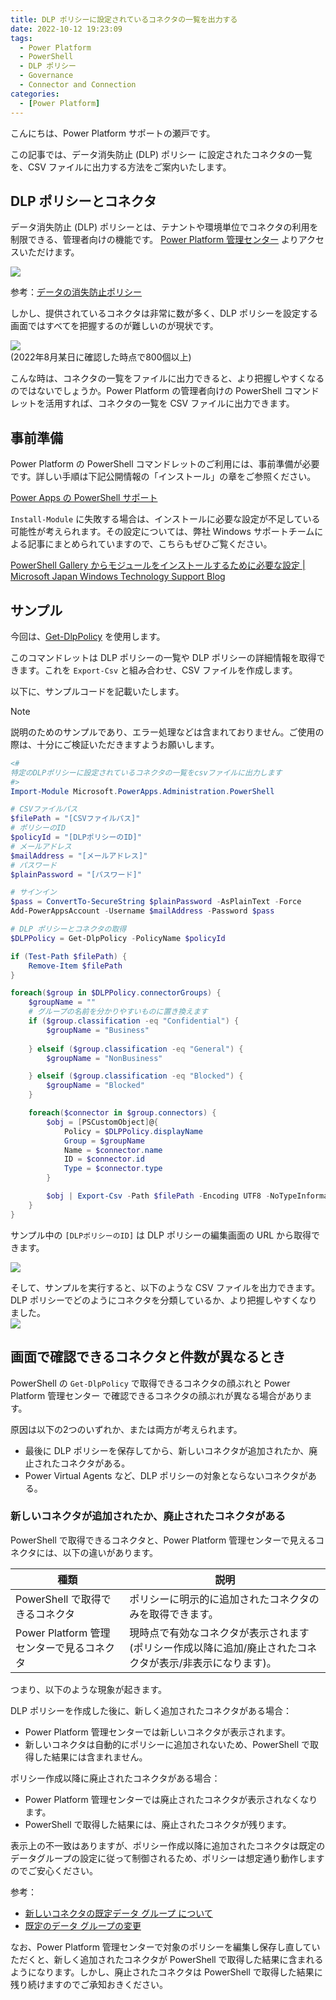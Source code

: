 ```yaml
---
title: DLP ポリシーに設定されているコネクタの一覧を出力する
date: 2022-10-12 19:23:09
tags:
  - Power Platform
  - PowerShell
  - DLP ポリシー
  - Governance
  - Connector and Connection
categories:
  - [Power Platform]
---
```


こんにちは、Power Platform サポートの瀬戸です。

この記事では、データ消失防止 (DLP) ポリシー に設定されたコネクタの一覧を、CSV ファイルに出力する方法をご案内いたします。

<!-- more -->

## DLP ポリシーとコネクタ
データ消失防止 (DLP) ポリシーとは、テナントや環境単位でコネクタの利用を制限できる、管理者向けの機能です。
[Power Platform 管理センター](https://admin.powerplatform.microsoft.com/home) よりアクセスいただけます。

![](Output-dlp-policy-connector-list/2022-08-17-17-29-40.png)

参考：[データの消失防止ポリシー](https://learn.microsoft.com/ja-jp/power-platform/admin/wp-data-loss-prevention)

しかし、提供されているコネクタは非常に数が多く、DLP ポリシーを設定する画面ではすべてを把握するのが難しいのが現状です。

![](Output-dlp-policy-connector-list/2022-08-18-16-35-50.png)  
(2022年8月某日に確認した時点で800個以上)

こんな時は、コネクタの一覧をファイルに出力できると、より把握しやすくなるのではないでしょうか。Power Platform の管理者向けの PowerShell コマンドレットを活用すれば、コネクタの一覧を CSV ファイルに出力できます。

## 事前準備
Power Platform の PowerShell コマンドレットのご利用には、事前準備が必要です。詳しい手順は下記公開情報の「インストール」の章をご参照ください。

[Power Apps の PowerShell サポート](https://learn.microsoft.com/ja-jp/power-platform/admin/powerapps-powershell)

`Install-Module` に失敗する場合は、インストールに必要な設定が不足している可能性が考えられます。その設定については、弊社 Windows サポートチームによる記事にまとめられていますので、こちらもぜひご覧ください。

[PowerShell Gallery からモジュールをインストールするために必要な設定 | Microsoft Japan Windows Technology Support Blog](https://jpwinsup.github.io/blog/2021/06/14/UserInterfaceAndApps/PowerShell/how-to-setup-install-module/)

## サンプル
今回は、[Get-DlpPolicy](https://learn.microsoft.com/ja-jp/powershell/module/microsoft.powerapps.administration.powershell/get-dlppolicy?view=pa-ps-latest) を使用します。

このコマンドレットは DLP ポリシーの一覧や DLP ポリシーの詳細情報を取得できます。これを `Export-Csv` と組み合わせ、CSV ファイルを作成します。

以下に、サンプルコードを記載いたします。

>[!NOTE]  
>説明のためのサンプルであり、エラー処理などは含まれておりません。ご使用の際は、十分にご検証いただきますようお願いします。

```powershell
<#
特定のDLPポリシーに設定されているコネクタの一覧をcsvファイルに出力します
#>
Import-Module Microsoft.PowerApps.Administration.PowerShell

# CSVファイルパス
$filePath = "[CSVファイルパス]"
# ポリシーのID
$policyId = "[DLPポリシーのID]"
# メールアドレス
$mailAddress = "[メールアドレス]"
# パスワード
$plainPassword = "[パスワード]"

# サインイン
$pass = ConvertTo-SecureString $plainPassword -AsPlainText -Force
Add-PowerAppsAccount -Username $mailAddress -Password $pass

# DLP ポリシーとコネクタの取得
$DLPPolicy = Get-DlpPolicy -PolicyName $policyId

if (Test-Path $filePath) {
    Remove-Item $filePath
}

foreach($group in $DLPPolicy.connectorGroups) {
    $groupName = ""
    # グループの名前を分かりやすいものに置き換えます
    if ($group.classification -eq "Confidential") {
        $groupName = "Business"
    
    } elseif ($group.classification -eq "General") {
        $groupName = "NonBusiness"

    } elseif ($group.classification -eq "Blocked") {
        $groupName = "Blocked"
    }

    foreach($connector in $group.connectors) {
        $obj = [PSCustomObject]@{
            Policy = $DLPPolicy.displayName
            Group = $groupName
            Name = $connector.name
            ID = $connector.id
            Type = $connector.type
        }

        $obj | Export-Csv -Path $filePath -Encoding UTF8 -NoTypeInformation -Append
    }
}
```

サンプル中の `[DLPポリシーのID]` は DLP ポリシーの編集画面の URL から取得できます。

![](Output-dlp-policy-connector-list/2022-08-18-17-24-45.png)

そして、サンプルを実行すると、以下のような CSV ファイルを出力できます。DLP ポリシーでどのようにコネクタを分類しているか、より把握しやすくなりました。  
![](Output-dlp-policy-connector-list/2022-08-18-16-56-37.png)

## 画面で確認できるコネクタと件数が異なるとき

PowerShell の `Get-DlpPolicy` で取得できるコネクタの顔ぶれと Power Platform 管理センター で確認できるコネクタの顔ぶれが異なる場合があります。

原因は以下の2つのいずれか、または両方が考えられます。

* 最後に DLP ポリシーを保存してから、新しいコネクタが追加されたか、廃止されたコネクタがある。
* Power Virtual Agents など、DLP ポリシーの対象とならないコネクタがある。

### 新しいコネクタが追加されたか、廃止されたコネクタがある

PowerShell で取得できるコネクタと、Power Platform 管理センターで見えるコネクタには、以下の違いがあります。

|種類|説明|
|---|---|
|PowerShell で取得できるコネクタ|ポリシーに明示的に追加されたコネクタのみを取得できます。|
|Power Platform 管理センターで見るコネクタ|現時点で有効なコネクタが表示されます (ポリシー作成以降に追加/廃止されたコネクタが表示/非表示になります)。|

つまり、以下のような現象が起きます。

DLP ポリシーを作成した後に、新しく追加されたコネクタがある場合：

* Power Platform 管理センターでは新しいコネクタが表示されます。
* 新しいコネクタは自動的にポリシーに追加されないため、PowerShell で取得した結果には含まれません。

ポリシー作成以降に廃止されたコネクタがある場合：

* Power Platform 管理センターでは廃止されたコネクタが表示されなくなります。
* PowerShell で取得した結果には、廃止されたコネクタが残ります。

表示上の不一致はありますが、ポリシー作成以降に追加されたコネクタは既定のデータグループの設定に従って制御されるため、ポリシーは想定通り動作しますのでご安心ください。

 参考：

 * [新しいコネクタの既定データ グループ について](https://learn.microsoft.com/ja-jp/power-platform/admin/dlp-connector-classification#default-data-group-for-new-connectors)
 * [既定のデータ グループの変更](https://learn.microsoft.com/ja-jp/power-platform/admin/prevent-data-loss#change-the-default-data-group)

なお、Power Platform 管理センターで対象のポリシーを編集し保存し直していただくと、新しく追加されたコネクタが PowerShell で取得した結果に含まれるようになります。しかし、廃止されたコネクタは PowerShell で取得した結果に残り続けますのでご承知おきください。
